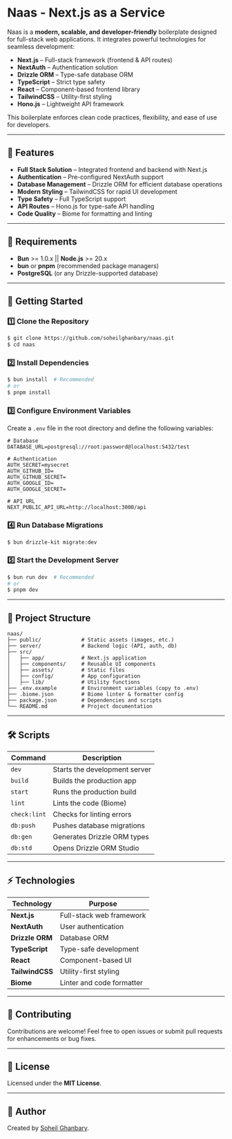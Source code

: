 # Naas - Next.js as a Service

Naas is a **modern, scalable, and developer-friendly** boilerplate designed for full-stack web applications. It integrates powerful technologies for seamless development:

- **Next.js** – Full-stack framework (frontend & API routes)
- **NextAuth** – Authentication solution
- **Drizzle ORM** – Type-safe database ORM
- **TypeScript** – Strict type safety
- **React** – Component-based frontend library
- **TailwindCSS** – Utility-first styling
- **Hono.js** – Lightweight API framework

This boilerplate enforces clean code practices, flexibility, and ease of use for developers.

---

## 🚀 Features

- **Full Stack Solution** – Integrated frontend and backend with Next.js
- **Authentication** – Pre-configured NextAuth support
- **Database Management** – Drizzle ORM for efficient database operations
- **Modern Styling** – TailwindCSS for rapid UI development
- **Type Safety** – Full TypeScript support
- **API Routes** – Hono.js for type-safe API handling
- **Code Quality** – Biome for formatting and linting

---

## 📌 Requirements

- **Bun** >= 1.0.x || **Node.js** >= 20.x
- **bun** or **pnpm** (recommended package managers)
- **PostgreSQL** (or any Drizzle-supported database)

---

## 🔧 Getting Started

### 1️⃣ Clone the Repository

```bash
$ git clone https://github.com/soheilghanbary/naas.git
$ cd naas
```

### 2️⃣ Install Dependencies

```bash
$ bun install  # Recommended
# or
$ pnpm install
```

### 3️⃣ Configure Environment Variables

Create a `.env` file in the root directory and define the following variables:

```env
# Database
DATABASE_URL=postgresql://root:password@localhost:5432/test

# Authentication
AUTH_SECRET=mysecret
AUTH_GITHUB_ID=
AUTH_GITHUB_SECRET=
AUTH_GOOGLE_ID=
AUTH_GOOGLE_SECRET=

# API URL
NEXT_PUBLIC_API_URL=http://localhost:3000/api
```

### 4️⃣ Run Database Migrations

```bash
$ bun drizzle-kit migrate:dev
```

### 5️⃣ Start the Development Server

```bash
$ bun run dev  # Recommended
# or
$ pnpm dev
```

---

## 📂 Project Structure

```
naas/
├── public/             # Static assets (images, etc.)
├── server/             # Backend logic (API, auth, db)
├── src/
│   ├── app/            # Next.js application
│   ├── components/     # Reusable UI components
│   ├── assets/         # Static files
│   ├── config/         # App configuration
│   ├── lib/            # Utility functions
├── .env.example        # Environment variables (copy to .env)
├── .biome.json         # Biome linter & formatter config
├── package.json        # Dependencies and scripts
└── README.md           # Project documentation
```

---

## 🛠 Scripts

| Command         | Description                     |
|----------------|---------------------------------|
| `dev`          | Starts the development server  |
| `build`        | Builds the production app      |
| `start`        | Runs the production build      |
| `lint`         | Lints the code (Biome)         |
| `check:lint`   | Checks for linting errors      |
| `db:push`      | Pushes database migrations     |
| `db:gen`       | Generates Drizzle ORM types    |
| `db:std`       | Opens Drizzle ORM Studio       |

---

## ⚡️ Technologies

| Technology    | Purpose                        |
|---------------|---------------------------------|
| **Next.js**  | Full-stack web framework        |
| **NextAuth** | User authentication             |
| **Drizzle ORM** | Database ORM                 |
| **TypeScript** | Type-safe development         |
| **React**    | Component-based UI              |
| **TailwindCSS** | Utility-first styling        |
| **Biome**    | Linter and code formatter       |

---

## 🤝 Contributing

Contributions are welcome! Feel free to open issues or submit pull requests for enhancements or bug fixes.

---

## 📜 License

Licensed under the **MIT License**.

---

## 👤 Author

Created by [Soheil Ghanbary](https://github.com/soheilghanbary).
